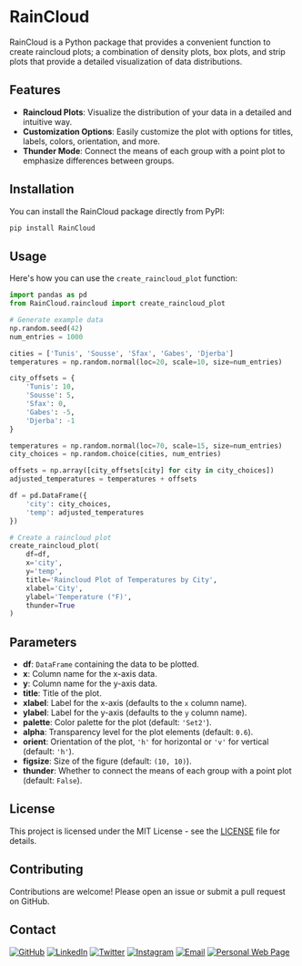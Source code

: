 # RainCloud

RainCloud is a Python package that provides a convenient function to create raincloud plots; a combination of density plots, box plots, and strip plots that provide a detailed visualization of data distributions.

## Features

- **Raincloud Plots**: Visualize the distribution of your data in a detailed and intuitive way.
- **Customization Options**: Easily customize the plot with options for titles, labels, colors, orientation, and more.
- **Thunder Mode**: Connect the means of each group with a point plot to emphasize differences between groups.

## Installation

You can install the RainCloud package directly from PyPI:

```sh
pip install RainCloud
```

## Usage

Here's how you can use the `create_raincloud_plot` function:

```python
import pandas as pd
from RainCloud.raincloud import create_raincloud_plot

# Generate example data
np.random.seed(42)
num_entries = 1000 

cities = ['Tunis', 'Sousse', 'Sfax', 'Gabes', 'Djerba']
temperatures = np.random.normal(loc=20, scale=10, size=num_entries)

city_offsets = {
    'Tunis': 10,
    'Sousse': 5,
    'Sfax': 0,
    'Gabes': -5,
    'Djerba': -1
}

temperatures = np.random.normal(loc=70, scale=15, size=num_entries)
city_choices = np.random.choice(cities, num_entries)

offsets = np.array([city_offsets[city] for city in city_choices])
adjusted_temperatures = temperatures + offsets

df = pd.DataFrame({
    'city': city_choices,
    'temp': adjusted_temperatures
})

# Create a raincloud plot
create_raincloud_plot(
    df=df, 
    x='city', 
    y='temp', 
    title='Raincloud Plot of Temperatures by City', 
    xlabel='City', 
    ylabel='Temperature (°F)', 
    thunder=True
)
```

## Parameters

- **df**: `DataFrame` containing the data to be plotted.
- **x**: Column name for the x-axis data.
- **y**: Column name for the y-axis data.
- **title**: Title of the plot.
- **xlabel**: Label for the x-axis (defaults to the `x` column name).
- **ylabel**: Label for the y-axis (defaults to the `y` column name).
- **palette**: Color palette for the plot (default: `'Set2'`).
- **alpha**: Transparency level for the plot elements (default: `0.6`).
- **orient**: Orientation of the plot, `'h'` for horizontal or `'v'` for vertical (default: `'h'`).
- **figsize**: Size of the figure (default: `(10, 10)`).
- **thunder**: Whether to connect the means of each group with a point plot (default: `False`).

## License

This project is licensed under the MIT License - see the [LICENSE](LICENSE) file for details.

## Contributing

Contributions are welcome! Please open an issue or submit a pull request on GitHub.

## Contact

[![GitHub](https://img.shields.io/badge/GitHub-Yosri--Ben--Halima-black)](https://github.com/Yosri-Ben-Halima)
[![LinkedIn](https://img.shields.io/badge/LinkedIn-Yosri%20Ben%20Halima-blue)](https://www.linkedin.com/in/yosri-ben-halima-3553a9221/)
[![Twitter](https://img.shields.io/badge/Facebook-@Yosry%20Ben%20Hlima-navy)](https://www.facebook.com/NottherealYxsry)
[![Instagram](https://img.shields.io/badge/Instagram-@yosrybh-orange)](https://www.instagram.com/yosrybh/)
[![Email](https://img.shields.io/badge/Email-yosri.benhalima@ept.ucar.tn-white)](yosri.benhalima@ept.ucar.tn)
[![Personal Web Page](https://img.shields.io/badge/Personal%20Web%20Page-Visit%20Now-green)](https://personal-web-page-yosribenhlima.streamlit.app/)
